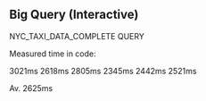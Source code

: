 Big Query (Interactive)
-----------------------

NYC_TAXI_DATA_COMPLETE QUERY

Measured time in code:

3021ms
2618ms
2805ms
2345ms
2442ms
2521ms

Av. 2625ms